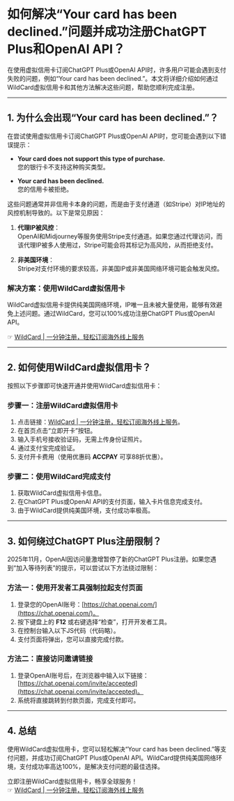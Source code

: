 # 如何解决“Your card has been declined.”问题并成功注册ChatGPT Plus和OpenAI API？

在使用虚拟信用卡订阅ChatGPT Plus或OpenAI API时，许多用户可能会遇到支付失败的问题，例如“Your card has been declined.”。本文将详细介绍如何通过WildCard虚拟信用卡和其他方法解决这些问题，帮助您顺利完成注册。

---

## 1. 为什么会出现“Your card has been declined.”？

在尝试使用虚拟信用卡订阅ChatGPT Plus或OpenAI API时，您可能会遇到以下错误提示：

- **Your card does not support this type of purchase.**  
  您的银行卡不支持这种购买类型。

- **Your card has been declined.**  
  您的信用卡被拒绝。

这些问题通常并非信用卡本身的问题，而是由于支付通道（如Stripe）对IP地址的风控机制导致的。以下是常见原因：

1. **代理IP被风控**：  
   OpenAI和Midjourney等服务使用Stripe支付通道。如果您通过代理访问，而该代理IP被多人使用过，Stripe可能会将其标记为高风险，从而拒绝支付。

2. **非美国环境**：  
   Stripe对支付环境的要求较高，非美国IP或非美国网络环境可能会触发风控。

### 解决方案：使用WildCard虚拟信用卡

WildCard虚拟信用卡提供纯美国网络环境，IP唯一且未被大量使用，能够有效避免上述问题。通过WildCard，您可以100%成功注册ChatGPT Plus或OpenAI API。

☞ [WildCard | 一分钟注册，轻松订阅海外线上服务](https://bit.ly/bewildcard)

---

## 2. 如何使用WildCard虚拟信用卡？

按照以下步骤即可快速开通并使用WildCard虚拟信用卡：

### 步骤一：注册WildCard虚拟信用卡

1. 点击链接：[WildCard | 一分钟注册，轻松订阅海外线上服务](https://bit.ly/bewildcard)。  
2. 在首页点击“立即开卡”按钮。  
3. 输入手机号接收验证码，无需上传身份证照片。  
4. 通过支付宝完成验证。  
5. 支付开卡费用（使用优惠码 **ACCPAY** 可享88折优惠）。  

### 步骤二：使用WildCard完成支付

1. 获取WildCard虚拟信用卡信息。  
2. 在ChatGPT Plus或OpenAI API的支付页面，输入卡片信息完成支付。  
3. 由于WildCard提供纯美国环境，支付成功率极高。

---

## 3. 如何绕过ChatGPT Plus注册限制？

2025年11月，OpenAI因访问量激增暂停了新的ChatGPT Plus注册。如果您遇到“加入等待列表”的提示，可以尝试以下方法绕过限制：

### 方法一：使用开发者工具强制拉起支付页面

1. 登录您的OpenAI账号：[https://chat.openai.com/](https://chat.openai.com/)。  
2. 按下键盘上的 **F12** 或右键选择“检查”，打开开发者工具。  
3. 在控制台输入以下JS代码（代码略）。  
4. 支付页面将弹出，您可以直接完成付款。

### 方法二：直接访问邀请链接

1. 登录OpenAI账号后，在浏览器中输入以下链接：  
   [https://chat.openai.com/invite/accepted](https://chat.openai.com/invite/accepted)。  
2. 系统将直接跳转到付款页面，完成支付即可。

---

## 4. 总结

使用WildCard虚拟信用卡，您可以轻松解决“Your card has been declined.”等支付问题，并成功订阅ChatGPT Plus或OpenAI API。WildCard提供纯美国网络环境，支付成功率高达100%，是解决支付问题的最佳选择。

立即注册WildCard虚拟信用卡，畅享全球服务！  
☞ [WildCard | 一分钟注册，轻松订阅海外线上服务](https://bit.ly/bewildcard)
